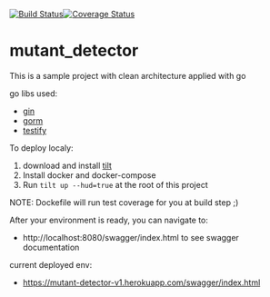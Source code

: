[![Build Status](https://travis-ci.com/miguelramirez93/mutant_detector.svg?branch=master)](https://travis-ci.com/miguelramirez93/mutant_detector)[![Coverage Status](https://coveralls.io/repos/github/miguelramirez93/mutant_detector/badge.svg?branch=master)](https://coveralls.io/github/miguelramirez93/mutant_detector?branch=master)
# mutant_detector

This is a sample project with clean architecture applied with go

go libs used:
- [gin](https://github.com/gin-gonic/gin)
- [gorm](https://gorm.io/docs/index.html)
- [testify](https://github.com/stretchr/testify)

To deploy localy:
1. download and install [tilt](https://docs.tilt.dev/install.html)
2. Install docker and docker-compose
3. Run ```tilt up --hud=true``` at the root of this project

NOTE: Dockefile will run test coverage for you at build step ;)

After your environment is ready, you can navigate to:
- http://localhost:8080/swagger/index.html to see swagger documentation


current deployed env:
- https://mutant-detector-v1.herokuapp.com/swagger/index.html
